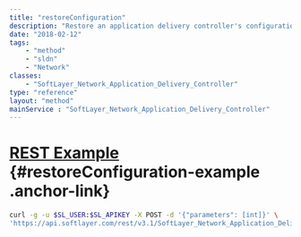 ```yaml
---
title: "restoreConfiguration"
description: "Restore an application delivery controller's configuration state. "
date: "2018-02-12"
tags:
    - "method"
    - "sldn"
    - "Network"
classes:
    - "SoftLayer_Network_Application_Delivery_Controller"
type: "reference"
layout: "method"
mainService : "SoftLayer_Network_Application_Delivery_Controller"
---
```


# [REST Example](#restoreConfiguration-example) <a href="/article/rest/"><i class="fas fa-question"></i></a> {#restoreConfiguration-example .anchor-link} 
```bash
curl -g -u $SL_USER:$SL_APIKEY -X POST -d '{"parameters": [int]}' \
'https://api.softlayer.com/rest/v3.1/SoftLayer_Network_Application_Delivery_Controller/{SoftLayer_Network_Application_Delivery_ControllerID}/restoreConfiguration'
```
